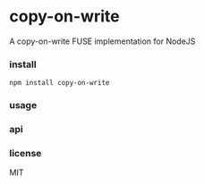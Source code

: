 # copy-on-write
A copy-on-write FUSE implementation for NodeJS

### install
```
npm install copy-on-write
```

### usage

### api

### license
MIT
